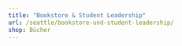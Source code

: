```yaml
---
title: "Bookstore & Student Leadership"
url: /seattle/bookstore-und-student-leadership/
shop: Bücher
---
```

